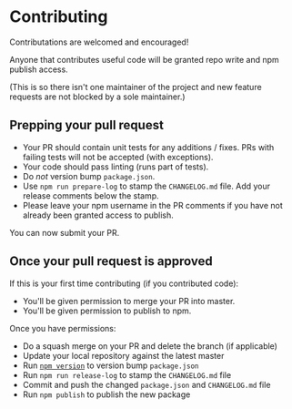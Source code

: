 # Contributing

Contributations are welcomed and encouraged!

Anyone that contributes useful code will be granted repo write and npm publish access.

(This is so there isn't one maintainer of the project and new feature requests are not blocked by a sole maintainer.)

## Prepping your pull request

- Your PR should contain unit tests for any additions / fixes. PRs with failing tests will not be accepted (with exceptions).
- Your code should pass linting (runs part of tests).
- Do *not* version bump `package.json`.
- Use `npm run prepare-log` to stamp the `CHANGELOG.md` file. Add your release comments below the stamp.
- Please leave your npm username in the PR comments if you have not already been granted access to publish.

You can now submit your PR.

## Once your pull request is approved

If this is your first time contributing (if you contributed code):

- You'll be given permission to merge your PR into master.
- You'll be given permission to publish to npm.

Once you have permissions:

- Do a squash merge on your PR and delete the branch (if applicable)
- Update your local repository against the latest master
- Run [`npm version`](https://docs.npmjs.com/cli/version) to version bump `package.json`
- Run `npm run release-log` to stamp the `CHANGELOG.md` file
- Commit and push the changed `package.json` and `CHANGELOG.md` file
- Run `npm publish` to publish the new package
